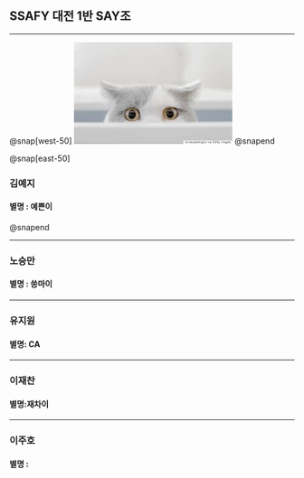 
## SSAFY 대전 1반 SAY조
---
@snap[west-50]
![cat](./img/cat.jpg)
@snapend

@snap[east-50]
### 김예지

#### 별명 : 예쁜이
@snapend


---

### 노승만

#### 별명 : 씅마이

---

### 유지원

#### 별명: CA

---

### 이재찬

#### 별명:재차이

---

### 이주호

#### 별명 : 


